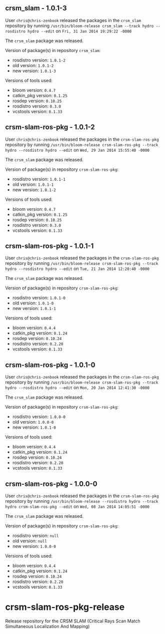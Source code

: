 ## crsm_slam - 1.0.1-3

User `chris@chris-zenbook` released the packages in the `crsm_slam` repository by running `/usr/bin/bloom-release crsm_slam --track hydro --rosdistro hydro --edit` on `Fri, 31 Jan 2014 19:29:22 -0000`

The `crsm_slam` package was released.

Version of package(s) in repository `crsm_slam`:
- rosdistro version: `1.0.1-2`
- old version: `1.0.1-2`
- new version: `1.0.1-3`

Versions of tools used:
- bloom version: `0.4.7`
- catkin_pkg version: `0.1.25`
- rosdep version: `0.10.25`
- rosdistro version: `0.3.0`
- vcstools version: `0.1.33`


## crsm-slam-ros-pkg - 1.0.1-2

User `chris@chris-zenbook` released the packages in the `crsm-slam-ros-pkg` repository by running `/usr/bin/bloom-release crsm-slam-ros-pkg --track hydro --rosdistro hydro --edit` on `Wed, 29 Jan 2014 15:55:40 -0000`

The `crsm_slam` package was released.

Version of package(s) in repository `crsm-slam-ros-pkg`:
- rosdistro version: `1.0.1-1`
- old version: `1.0.1-1`
- new version: `1.0.1-2`

Versions of tools used:
- bloom version: `0.4.7`
- catkin_pkg version: `0.1.25`
- rosdep version: `0.10.25`
- rosdistro version: `0.3.0`
- vcstools version: `0.1.33`


## crsm-slam-ros-pkg - 1.0.1-1

User `chris@chris-zenbook` released the packages in the `crsm-slam-ros-pkg` repository by running `/usr/bin/bloom-release crsm-slam-ros-pkg --track hydro --rosdistro hydro --edit` on `Tue, 21 Jan 2014 12:20:40 -0000`

The `crsm_slam` package was released.

Version of package(s) in repository `crsm-slam-ros-pkg`:
- rosdistro version: `1.0.1-0`
- old version: `1.0.1-0`
- new version: `1.0.1-1`

Versions of tools used:
- bloom version: `0.4.4`
- catkin_pkg version: `0.1.24`
- rosdep version: `0.10.24`
- rosdistro version: `0.2.20`
- vcstools version: `0.1.33`


## crsm-slam-ros-pkg - 1.0.1-0

User `chris@chris-zenbook` released the packages in the `crsm-slam-ros-pkg` repository by running `/usr/bin/bloom-release crsm-slam-ros-pkg --track hydro --rosdistro hydro --edit` on `Mon, 20 Jan 2014 12:41:30 -0000`

The `crsm_slam` package was released.

Version of package(s) in repository `crsm-slam-ros-pkg`:
- rosdistro version: `1.0.0-0`
- old version: `1.0.0-0`
- new version: `1.0.1-0`

Versions of tools used:
- bloom version: `0.4.4`
- catkin_pkg version: `0.1.24`
- rosdep version: `0.10.24`
- rosdistro version: `0.2.20`
- vcstools version: `0.1.33`


## crsm-slam-ros-pkg - 1.0.0-0

User `chris@chris-zenbook` released the packages in the `crsm-slam-ros-pkg` repository by running `/usr/bin/bloom-release --rosdistro hydro --track hydro crsm-slam-ros-pkg --edit` on `Wed, 08 Jan 2014 14:05:51 -0000`

The `crsm_slam` package was released.

Version of package(s) in repository `crsm-slam-ros-pkg`:
- rosdistro version: `null`
- old version: `null`
- new version: `1.0.0-0`

Versions of tools used:
- bloom version: `0.4.4`
- catkin_pkg version: `0.1.24`
- rosdep version: `0.10.24`
- rosdistro version: `0.2.20`
- vcstools version: `0.1.33`


crsm-slam-ros-pkg-release
=========================

Release repository for the CRSM SLAM (Critical Rays Scan Match Simultaneous Localization And Mapping)
